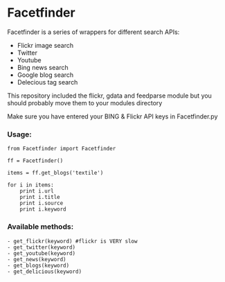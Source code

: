 Facetfinder
=============
Facetfinder is a series of wrappers for different search APIs:

- Flickr image search
- Twitter
- Youtube
- Bing news search
- Google blog search
- Delecious tag search

This repository included the flickr, gdata and feedparse module but you should
probably move them to your modules directory

Make sure you have entered your BING & Flickr API keys in Facetfinder.py

### Usage:

	from Facetfinder import Facetfinder

	ff = Facetfinder()

	items = ff.get_blogs('textile')

	for i in items:
		print i.url
		print i.title
		print i.source
		print i.keyword

### Available methods:

	- get_flickr(keyword) #flickr is VERY slow
	- get_twitter(keyword)
	- get_youtube(keyword)
	- get_news(keyword)
	- get_blogs(keyword)
	- get_delicious(keyword)